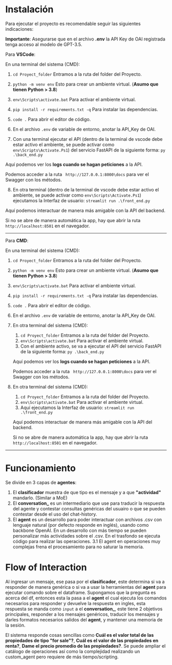 # Instalación

Para ejecutar el proyecto es recomendable seguir las siguientes indicaciones:

**Importante**: Asegurarse que en el archivo **.env** la API Key de OAI registrada tenga acceso al modelo de GPT-3.5.

Para **VSCode**:

En una terminal del sistema (CMD):
1. `cd Proyect_folder` Entramos a la ruta del folder del Proyecto.
2. `python -m venv env` Esto para crear un ambiente virtual. (**Asumo que tienen Python > 3.8**)
3. `env\Scripts\activate.bat` Para activar el ambiente virtual.
4. `pip install -r requirements.txt -q` Para instalar las dependencias.
5. `code .` Para abrir el editor de código.
6. En el archivo `.env` de variable de entorno, anotar la API_Key de OAI.

7. Con una terminal ejecutar el API (dentro de la terminal de vscode debe estar activo el ambiente, se puede activar como `env\Scripts\Activate.Ps1`) del servicio FastAPI de la siguiente forma:
`py .\back_end.py`

Aquí podemos ver los **logs cuando se hagan peticiones** a la API.

Podemos acceder a la ruta ` http://127.0.0.1:8000\docs` para ver el Swagger con los métodos.

8. En otra terminal (dentro de la terminal de vscode debe estar activo el ambiente, se puede activar como `env\Scripts\Activate.Ps1`) ejecutamos la Interfaz de usuario:
`streamlit run .\front_end.py`

Aquí podemos interactuar de manera más amigable con la API del backend.

Si no se abre de manera automática la app, hay que abrir la ruta `http://localhost:8501` en el navegador.

---
Para **CMD**:

En una terminal del sistema (CMD):
1. `cd Proyect_folder` Entramos a la ruta del folder del Proyecto.
2. `python -m venv env` Esto para crear un ambiente virtual. (**Asumo que tienen Python > 3.8**)
3. `env\Scripts\activate.bat` Para activar el ambiente virtual.
4. `pip install -r requirements.txt -q` Para instalar las dependencias.
5. `code .` Para abrir el editor de código.
6. En el archivo `.env` de variable de entorno, anotar la API_Key de OAI.

7. En otra terminal del sistema (CMD):
    1. `cd Proyect_folder` Entramos a la ruta del folder del Proyecto.
    2. `env\Scripts\activate.bat` Para activar el ambiente virtual.
    3. Con el ambiente activo, se va a ejecutar el API del servicio FastAPI de la siguiente forma:
    `py .\back_end.py`

    Aquí podemos ver los **logs cuando se hagan peticiones** a la API.

    Podemos acceder a la ruta ` http://127.0.0.1:8000\docs` para ver el Swagger con los métodos.

8. En otra terminal del sistema (CMD):
    1. `cd Proyect_folder` Entramos a la ruta del folder del Proyecto.
    2. `env\Scripts\activate.bat` Para activar el ambiente virtual.
    3. Aquí ejecutamos la Interfaz de usuario:
    `streamlit run .\front_end.py`

    Aquí podemos interactuar de manera más amigable con la API del backend.

    Si no se abre de manera automática la app, hay que abrir la ruta `http://localhost:8501` en el navegador.

---
# Funcionamiento
Se divide en 3 capas de **agentes**:

1. El **clasificador** muestra de que tipo es el mensaje y a que **"actividad"** mandarlo. (Similar a MoE)
2. El **conversation_** es un intermediario que use para traducir la respuesta del agente y contestar consultas genéricas del usuairo o que se pueden contestar desde el uso del chat-history.
3. El **agent** es un desarrollo para poder interactuar con archivos .csv con lenguaje natural (por defecto responde en inglés), usando como backbone OpenAI. En un desarrollo con más tiempo se pueden personalizar más actividades sobre el .csv. En el trasfondo se ejecuta código para realizar las operaciones.
    3.1 El agent en operaciones muy complejas frena el procesamiento para no saturar la memoria.

# Flow of Interaction
Al ingresar un mensaje, ese pasa por el **clasificador**, este determina si va a responder de manera genérica o si va a usar la herramientas del **agent** para ejecutar comando sobre el dataframe. Supongamos que la pregunta es acerca del df, entonces esta la pasa a el **agent** el cual ejecuta los comandos necesarios para responder y devuelve la respuesta en ingles, esta respuesta se manda como `input` a el **conversation_**, este tiene 2 objetivos principales, responder a los mensajes genéricos, traducir los mensajes y darles formatos necesarios salidos del **agent**, y mantener una memoria de la sesión.

El sistema responde cosas sencillas como **Cuál es el valor total de las propiedades de tipo "for sale"?**, **Cuál es el valor de las propiedades en renta?**, **Dame el precio promedio de las propiedades?**. Se puede ampliar el catálogo de operaciones así como la complejidad realizando un custom_agent pero requiere de más tiempo/scripting.

